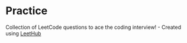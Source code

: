 # Practice
Collection of LeetCode questions to ace the coding interview! - Created using [LeetHub](https://github.com/QasimWani/LeetHub)

